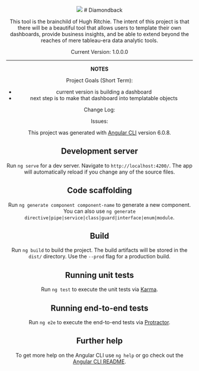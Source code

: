 <style>
body{
  text-align: center;
}
</style>
<img src="src/assets/images/diamondback_logo.png">
# Diamondback

  This tool is the brainchild of Hugh Ritchie. The intent of this project is that there will be a beautiful tool that allows users to template their own dashboards, provide business insights, and be able to extend beyond the reaches of mere tableau-era data analytic tools.

  Current Version: 1.0.0.0

-------
**NOTES**

Project Goals (Short Term):
- current version is building a dashboard
- next step is to make that dashboard into templatable objects


Change Log:


Issues:




This project was generated with [Angular CLI](https://github.com/angular/angular-cli) version 6.0.8.

## Development server

Run `ng serve` for a dev server. Navigate to `http://localhost:4200/`. The app will automatically reload if you change any of the source files.

## Code scaffolding

Run `ng generate component component-name` to generate a new component. You can also use `ng generate directive|pipe|service|class|guard|interface|enum|module`.

## Build

Run `ng build` to build the project. The build artifacts will be stored in the `dist/` directory. Use the `--prod` flag for a production build.

## Running unit tests

Run `ng test` to execute the unit tests via [Karma](https://karma-runner.github.io).

## Running end-to-end tests

Run `ng e2e` to execute the end-to-end tests via [Protractor](http://www.protractortest.org/).

## Further help

To get more help on the Angular CLI use `ng help` or go check out the [Angular CLI README](https://github.com/angular/angular-cli/blob/master/README.md).
